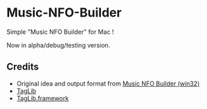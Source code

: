 Music-NFO-Builder
=================

Simple "Music NFO Builder" for Mac !

Now in alpha/debug/testing version.

Credits
-------------------------

* Original idea and output format from [Music NFO Builder (win32)](http://nfobuilder.com/music/)
* [TagLib](https://github.com/taglib/taglib)
* [TagLib.framework](https://github.com/moonwave99/TagLib.framework)